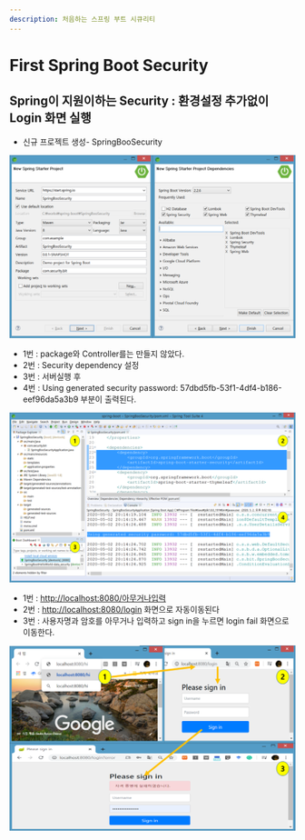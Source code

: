 ```yaml
---
description: 처음하는 스프링 부트 시큐리티
---
```


# First Spring Boot Security

## Spring이 지원이하는 Security : 환경설정 추가없이 Login 화면 실행

* 신규 프로젝트 생성- SpringBooSecurity

![](../../.gitbook/assets/springboot-security-newproject1.png)

* 1번 : package와 Controller를는 만들지 않았다.  
* 2번 : Security dependency 설정
* 3번 : 서버실행 후
* 4번 :  Using generated security password: 57dbd5fb-53f1-4df4-b186-eef96da5a3b9 부분이 출력된다.

![](../../.gitbook/assets/springboot-security-newproject2.png)

* 1번 :  [http://localhost:8080/아무거나입력](http://localhost:8080/아무거나입력) 
* 2번 :  [http://localhost:8080/login](http://localhost:8080/login)  화면으로 자동이동된다 
* 3번 :  사용자명과 암호를 아무거나 입력하고 sign in을 누르면 login fail 화면으로 이동한다.

![](../../.gitbook/assets/springboot-security-newproject3.png)





## 

